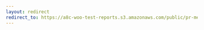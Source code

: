 ```yaml
---
layout: redirect
redirect_to: https://a8c-woo-test-reports.s3.amazonaws.com/public/pr-merge/39820/e2e/index.html
---
```

